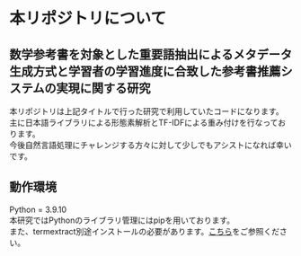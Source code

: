 # 本リポジトリについて
## 数学参考書を対象とした重要語抽出によるメタデータ生成方式と学習者の学習進度に合致した参考書推薦システムの実現に関する研究
本リポジトリは上記タイトルで行った研究で利用していたコードになります。  
主に日本語ライブラリによる形態素解析とTF-IDFによる重み付けを行なっております。  
今後自然言語処理にチャレンジする方々に対して少しでもアシストになれば幸いです。  
  
## 動作環境
Python = 3.9.10  
本研究ではPythonのライブラリ管理にはpipを用いております。  
また、termextract別途インストールの必要があります。[こちら](https://github.com/kanjirz50/termextract)をご参照ください。  
